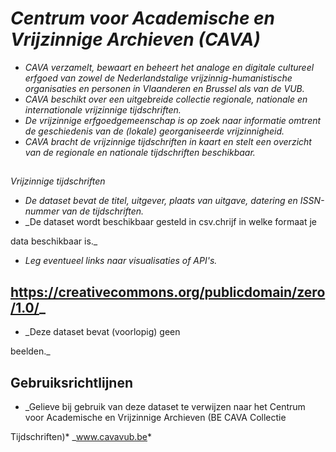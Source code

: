 # _Centrum voor Academische en Vrijzinnige Archieven (CAVA)_
* _CAVA verzamelt, bewaart en beheert het analoge en digitale cultureel erfgoed van zowel de Nederlandstalige vrijzinnig-humanistische organisaties en personen in Vlaanderen en Brussel als van de VUB._
* _CAVA beschikt over een uitgebreide collectie regionale, nationale en internationale vrijzinnige tijdschriften._
* _De vrijzinnige erfgoedgemeenschap is op zoek naar informatie omtrent de geschiedenis van de (lokale) georganiseerde vrijzinnigheid._
* _CAVA bracht de vrijzinnige tijdschriften in kaart en stelt een overzicht van de regionale en nationale tijdschriften beschikbaar._

## 

_Vrijzinnige tijdschriften_
* _De dataset bevat de titel, uitgever, plaats van uitgave, datering en ISSN-nummer van de tijdschriften._
* _De dataset wordt beschikbaar gesteld in csv.chrijf in welke formaat je 

data beschikbaar is._
* _Leg eventueel links naar visualisaties of API's._

## https://creativecommons.org/publicdomain/zero/1.0/_
* _Deze dataset bevat (voorlopig) geen 

beelden._

## Gebruiksrichtlijnen
* _Gelieve bij gebruik van deze dataset te verwijzen naar het Centrum voor Academische en Vrijzinnige Archieven (BE CAVA Collectie 

Tijdschriften)* _www.cavavub.be*

